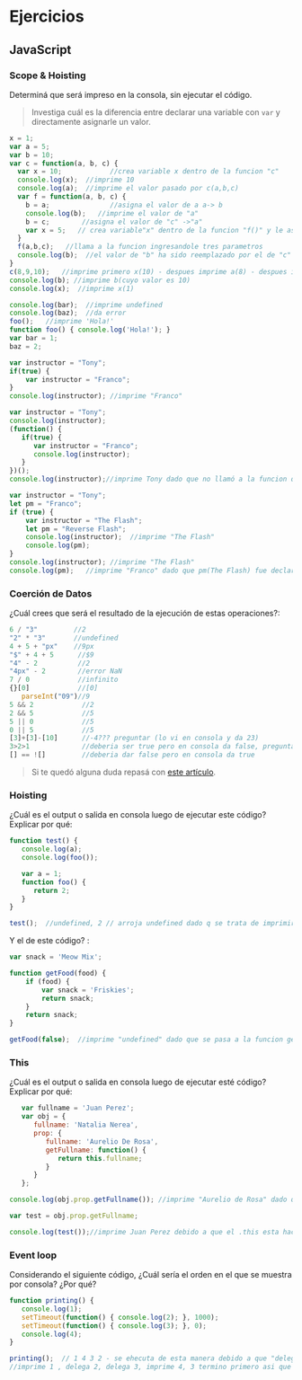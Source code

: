 
# Ejercicios

## JavaScript

### Scope & Hoisting

Determiná que será impreso en la consola, sin ejecutar el código.

> Investiga cuál es la diferencia entre declarar una variable con `var` y directamente asignarle un valor.

```javascript
x = 1;
var a = 5;
var b = 10;
var c = function(a, b, c) {
  var x = 10;            //crea variable x dentro de la funcion "c"
  console.log(x);  //imprime 10
  console.log(a);  //imprime el valor pasado por c(a,b,c)
  var f = function(a, b, c) {
    b = a;               //asigna el valor de a a-> b
    console.log(b);   //imprime el valor de "a"
    b = c;        //asigna el valor de "c" ->"a"
    var x = 5;   // crea variable"x" dentro de la funcion "f()" y le asigna el valor 5
  }
  f(a,b,c);   //llama a la funcion ingresandole tres parametros
  console.log(b);  //el valor de "b" ha sido reemplazado por el de "c" si la funcion c.f()es invocada
}
c(8,9,10);   //imprime primero x(10) - despues imprime a(8) - despues imprime b(8) - despues imprime b(9) debido a q b fue cambiada solo dentro de la funcion f pero no fue llamada)
console.log(b); //imprime b(cuyo valor es 10)
console.log(x);  //imprime x(1)
```

```javascript
console.log(bar);  //imprime undefined
console.log(baz);  //da error
foo();   //imprime 'Hola!'
function foo() { console.log('Hola!'); }
var bar = 1;
baz = 2;
```

```javascript
var instructor = "Tony";
if(true) {
    var instructor = "Franco";
}
console.log(instructor); //imprime "Franco"
```

```javascript
var instructor = "Tony";
console.log(instructor);
(function() {
   if(true) {
      var instructor = "Franco";
      console.log(instructor);
   }
})();
console.log(instructor);//imprime Tony dado que no llamó a la funcion q modifica el nombre
```
```javascript
var instructor = "Tony";
let pm = "Franco";
if (true) {
    var instructor = "The Flash";
    let pm = "Reverse Flash";
    console.log(instructor);  //imprime "The Flash"
    console.log(pm);          
}
console.log(instructor); //imprime "The Flash"
console.log(pm);   //imprime "Franco" dado que pm(The Flash) fue declarado con let dentro del if statement
```
### Coerción de Datos

¿Cuál crees que será el resultado de la ejecución de estas operaciones?:

```javascript
6 / "3"         //2
"2" * "3"       //undefined
4 + 5 + "px"    //9px
"$" + 4 + 5      //$9
"4" - 2          //2 
"4px" - 2        //error NaN
7 / 0            //infinito
{}[0]            //[0] 
   parseInt("09")//9
5 && 2            //2
2 && 5            //5
5 || 0            //5
0 || 5            //5
[3]+[3]-[10]      //-4??? preguntar (lo vi en consola y da 23)
3>2>1             //deberia ser true pero en consola da false, preguntar
[] == ![]         //deberia dar false pero en consola da true
```

> Si te quedó alguna duda repasá con [este artículo](http://javascript.info/tutorial/object-conversion).


### Hoisting

¿Cuál es el output o salida en consola luego de ejecutar este código? Explicar por qué:

```javascript
function test() {
   console.log(a);
   console.log(foo());

   var a = 1;
   function foo() {
      return 2;
   }
}

test();  //undefined, 2 // arroja undefined dado q se trata de imprimir "a" antes de haberla declarado y asignado valor. dado que a existe, se le asigna el valor undefined (y no arroja error). eso aplica solo a variables, cuando se llama a imprimir una funcion, JS "ordena" las funciones sin importar donde se las haya declarado.
```

Y el de este código? :

```javascript
var snack = 'Meow Mix';

function getFood(food) {
    if (food) {
        var snack = 'Friskies';
        return snack;
    }
    return snack;
}

getFood(false);  //imprime "undefined" dado que se pasa a la funcion getFood() un parametro false. ya que no se cumple la condicion, nunca se retorna un valor asociado a snack (snack no existe dentro de la funcion getFood() si el valor ingresado es false)
```


### This

¿Cuál es el output o salida en consola luego de ejecutar esté código? Explicar por qué:

```javascript
   var fullname = 'Juan Perez';
   var obj = {
      fullname: 'Natalia Nerea',
      prop: {
         fullname: 'Aurelio De Rosa',
         getFullname: function() {
            return this.fullname;
         }
      }
   };

console.log(obj.prop.getFullname()); //imprime "Aurelio de Rosa" dado que la funcion getFullname hace referencia con el this al objeto "prop" (que es a la vez una propiedad del objeto "obj")

var test = obj.prop.getFullname;

console.log(test());//imprime Juan Perez debido a que el .this esta haciendo referencia al objeto global cuya variable fullname es "Juan perez"
```

### Event loop

Considerando el siguiente código, ¿Cuál sería el orden en el que se muestra por consola? ¿Por qué?

```javascript
function printing() {
   console.log(1);
   setTimeout(function() { console.log(2); }, 1000);
   setTimeout(function() { console.log(3); }, 0);
   console.log(4);
}

printing();  // 1 4 3 2 - se ehecuta de esta manera debido a que "delega" el console log de 2 y 3. Opera:
//imprime 1 , delega 2, delega 3, imprime 4, 3 termino primero asi que imprime 3, imprime 2
```
